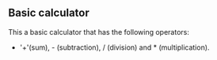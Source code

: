 ## Basic calculator

This a basic calculator that has the following operators: 
+ '+'(sum), - (subtraction), / (division) and * (multiplication).
